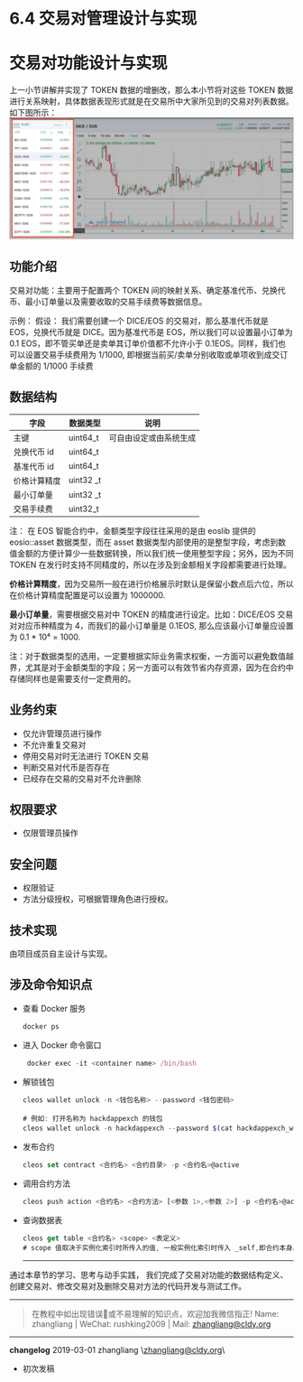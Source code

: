 # 6.4 交易对管理设计与实现

# 交易对功能设计与实现

上一小节讲解并实现了 TOKEN 数据的增删改，那么本小节将对这些 TOKEN 数据进行关系映射，具体数据表现形式就是在交易所中大家所见到的交易对列表数据。如下图所示： ![](img/bfc784774cfad5b6761d165c40cf8704.jpg)

## 功能介绍

交易对功能：主要用于配置两个 TOKEN 间的映射关系、确定基准代币、兑换代币、最小订单量以及需要收取的交易手续费等数据信息。

示例： 假设： 我们需要创建一个 DICE/EOS 的交易对，那么基准代币就是 EOS，兑换代币就是 DICE。因为基准代币是 EOS，所以我们可以设置最小订单为 0.1 EOS，即不管买单还是卖单其订单价值都不允许小于 0.1EOS。同样，我们也可以设置交易手续费用为 1/1000, 即根据当前买/卖单分别收取或单项收到成交订单金额的 1/1000 手续费

## 数据结构

| 字段 | 数据类型 | 说明 |
| --- | --- | --- |
| 主键 | uint64_t | 可自由设定或由系统生成 |
| 兑换代币 id | uint64_t |  |
| 基准代币 id | uint64_t |  |
| 价格计算精度 | uint32 _t |  |
| 最小订单量 | uint32 _t |  |
| 交易手续费 | uint32_t |  |

注： 在 EOS 智能合约中，金额类型字段往往采用的是由 eoslib 提供的 eosio::asset 数据类型，而在 asset 数据类型内部使用的是整型字段，考虑到数值金额的方便计算少一些数据转换，所以我们统一使用整型字段；另外，因为不同 TOKEN 在发行时支持不同精度的，所以在涉及到金额相关字段都需要进行处理。

**价格计算精度**，因为交易所一般在进行价格展示时默认是保留小数点后六位，所以在价格计算精度配置是可以设置为 1000000.

**最小订单量**，需要根据交易对中 TOKEN 的精度进行设定。比如：DICE/EOS 交易对对应币种精度为 4，而我们的最小订单量是 0.1EOS, 那么应该最小订单量应设置为 0.1 * 10⁴ = 1000.

注：对于数据类型的选用，一定要根据实际业务需求权衡，一方面可以避免数值越界，尤其是对于金额类型的字段；另一方面可以有效节省内存资源，因为在合约中存储同样也是需要支付一定费用的。

## 业务约束

*   仅允许管理员进行操作
*   不允许重复交易对
*   停用交易对时无法进行 TOKEN 交易
*   判断交易对代币是否存在
*   已经存在交易的交易对不允许删除

## 权限要求

*   仅限管理员操作

## 安全问题

*   权限验证
*   方法分级授权，可根据管理角色进行授权。

## 技术实现

由项目成员自主设计与实现。

## 涉及命令知识点

*   查看 Docker 服务

    ```js
    docker ps
    ```

*   进入 Docker 命令窗口

    ```js
     docker exec -it <container name> /bin/bash
    ```

*   解锁钱包

    ```js
    cleos wallet unlock -n <钱包名称> --password <钱包密码>

    # 例如: 打开名称为 hackdappexch 的钱包
    cleos wallet unlock -n hackdappexch --password $(cat hackdappexch_wallet_password.txt);
    ```

*   发布合约

    ```js
    cleos set contract <合约名> <合约目录> -p <合约名>@active
    ```

*   调用合约方法

    ```js
    cleos push action <合约名> <合约方法> [<参数 1>,<参数 2>] -p <合约名>@active
    ```

*   查询数据表

    ```js
    cleos get table <合约名> <scope> <表定义>
    # scope 值取决于实例化索引时所传入的值, 一般实例化索引时传入 _self,即合约本身。
    ```

    * * *

通过本章节的学习、思考与动手实践， 我们完成了交易对功能的数据结构定义、创建交易对、修改交易对及删除交易对方法的代码开发与测试工作。

* * *

> 在教程中如出现错误🐛或不易理解的知识点，欢迎加我微信指正! Name: zhangliang | WeChat: rushking2009 | Mail: zhangliang@cldy.org

* * *

**changelog** 2019-03-01 zhangliang \zhangliang@cldy.org\

*   初次发稿